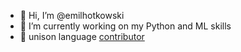 - 👋 Hi, I’m @emilhotkowski
- 🌱 I’m currently working on my Python and ML skills
- 👼 unison language [contributor](https://github.com/unisonweb/unison/blob/trunk/CONTRIBUTORS.markdown)
<!---
emilhotkowski/emilhotkowski is a ✨ special ✨ repository because its `README.md` (this file) appears on your GitHub profile.
You can click the Preview link to take a look at your changes.
--->
